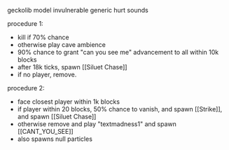 geckolib model
invulnerable
generic hurt sounds



procedure 1:
- kill if 70% chance
- otherwise play cave ambience
- 90% chance to grant "can you see me" advancement to all within 10k blocks
- after 18k ticks, spawn [[Siluet Chase]]
- if no player, remove.

procedure 2:
- face closest player within 1k blocks
- if player within 20 blocks, 50% chance to vanish, and spawn [[Strike]], and spawn [[Siluet Chase]]
- otherwise remove and play "textmadness1" and spawn [[CANT_YOU_SEE]]
- also spawns null particles